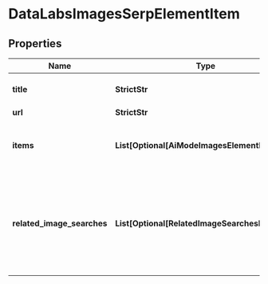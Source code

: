 # DataLabsImagesSerpElementItem


## Properties

| Name | Type | Description | Notes |
|------------ | ------------- | ------------- | -------------|
**title** | **StrictStr** | title of the result in SERP |[optional]|
**url** | **StrictStr** | sitelink URL |[optional]|
**items** | **List[Optional[AiModeImagesElementInfo]]** | elements of search results found in SERP |[optional]|
**related_image_searches** | **List[Optional[RelatedImageSearchesElement]]** | contains keywords and images related to the specified search term<br>if there are none, equals null |[optional]|
